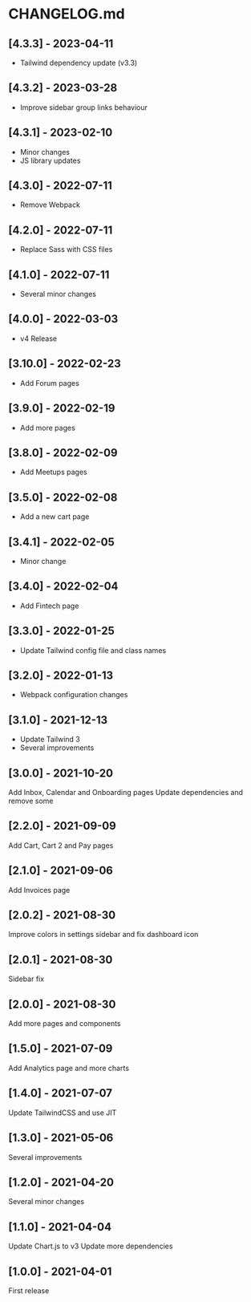 # CHANGELOG.md

## [4.3.3] - 2023-04-11

- Tailwind dependency update (v3.3)

## [4.3.2] - 2023-03-28

- Improve sidebar group links behaviour

## [4.3.1] - 2023-02-10

- Minor changes
- JS library updates

## [4.3.0] - 2022-07-11

- Remove Webpack

## [4.2.0] - 2022-07-11

- Replace Sass with CSS files

## [4.1.0] - 2022-07-11

- Several minor changes

## [4.0.0] - 2022-03-03

- v4 Release

## [3.10.0] - 2022-02-23

- Add Forum pages

## [3.9.0] - 2022-02-19

- Add more pages

## [3.8.0] - 2022-02-09

- Add Meetups pages

## [3.5.0] - 2022-02-08

- Add a new cart page

## [3.4.1] - 2022-02-05

- Minor change

## [3.4.0] - 2022-02-04

- Add Fintech page

## [3.3.0] - 2022-01-25

- Update Tailwind config file and class names

## [3.2.0] - 2022-01-13

- Webpack configuration changes

## [3.1.0] - 2021-12-13

- Update Tailwind 3
- Several improvements

## [3.0.0] - 2021-10-20

Add Inbox, Calendar and Onboarding pages
Update dependencies and remove some

## [2.2.0] - 2021-09-09

Add Cart, Cart 2 and Pay pages

## [2.1.0] - 2021-09-06

Add Invoices page

## [2.0.2] - 2021-08-30

Improve colors in settings sidebar and fix dashboard icon

## [2.0.1] - 2021-08-30

Sidebar fix

## [2.0.0] - 2021-08-30

Add more pages and components

## [1.5.0] - 2021-07-09

Add Analytics page and more charts

## [1.4.0] - 2021-07-07

Update TailwindCSS and use JIT

## [1.3.0] - 2021-05-06

Several improvements

## [1.2.0] - 2021-04-20

Several minor changes

## [1.1.0] - 2021-04-04

Update Chart.js to v3
Update more dependencies

## [1.0.0] - 2021-04-01

First release